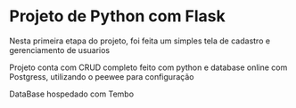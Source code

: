 <h1>Projeto de Python com Flask</h1>

<p>Nesta primeira etapa do projeto, foi feita um simples tela de cadastro e gerenciamento de usuarios</p>

<p>Projeto conta com CRUD completo feito com python e database online com Postgress, utilizando o peewee para configuração</p>

<p>DataBase hospedado com Tembo</p>
